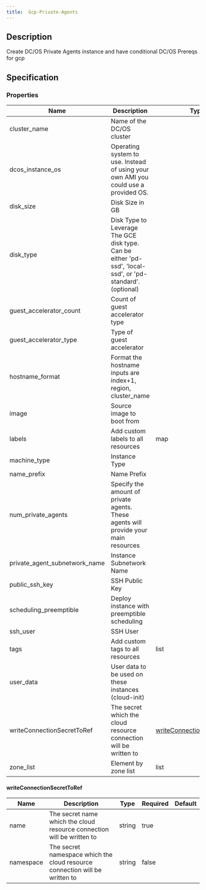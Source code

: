 ```yaml
---
title:  Gcp-Private-Agents
---
```


## Description

Create DC/OS Private Agents instance and have conditional DC/OS Prereqs for gcp

## Specification


### Properties

 Name | Description | Type | Required | Default 
 ------------ | ------------- | ------------- | ------------- | ------------- 
 cluster_name | Name of the DC/OS cluster |  | true |  
 dcos_instance_os | Operating system to use. Instead of using your own AMI you could use a provided OS. |  | false |  
 disk_size | Disk Size in GB |  | false |  
 disk_type | Disk Type to Leverage The GCE disk type. Can be either 'pd-ssd', 'local-ssd', or 'pd-standard'. (optional) |  | false |  
 guest_accelerator_count | Count of guest accelerator type |  | false |  
 guest_accelerator_type | Type of guest accelerator |  | false |  
 hostname_format | Format the hostname inputs are index+1, region, cluster_name |  | false |  
 image | Source image to boot from |  | false |  
 labels | Add custom labels to all resources | map | false |  
 machine_type | Instance Type |  | false |  
 name_prefix | Name Prefix |  | false |  
 num_private_agents | Specify the amount of private agents. These agents will provide your main resources |  | true |  
 private_agent_subnetwork_name | Instance Subnetwork Name |  | true |  
 public_ssh_key | SSH Public Key |  | true |  
 scheduling_preemptible | Deploy instance with preemptible scheduling |  | false |  
 ssh_user | SSH User |  | true |  
 tags | Add custom tags to all resources | list | false |  
 user_data | User data to be used on these instances (cloud-init) |  | false |  
 writeConnectionSecretToRef | The secret which the cloud resource connection will be written to | [writeConnectionSecretToRef](#writeConnectionSecretToRef) | false |  
 zone_list | Element by zone list | list | true |  


#### writeConnectionSecretToRef

 Name | Description | Type | Required | Default 
 ------------ | ------------- | ------------- | ------------- | ------------- 
 name | The secret name which the cloud resource connection will be written to | string | true |  
 namespace | The secret namespace which the cloud resource connection will be written to | string | false |  

